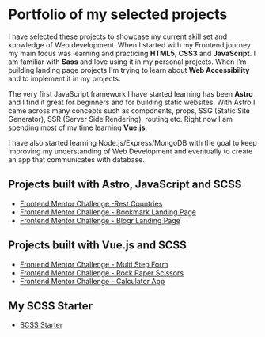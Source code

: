 # Portfolio of my selected projects
I have selected these projects to showcase my current skill set and knowledge of Web development. When I started with my Frontend journey my main focus was learning and practicing **HTML5**, **CSS3** and **JavaScript**. I am familiar with **Sass** and love using it in my personal projects. When I'm building landing page projects I'm trying to learn about **Web Accessibility** and to implement it in my projects.

The very first JavaScript framework I have started learning has been **Astro** and I find it great for beginners and for building static websites. With Astro I came across many concepts such as components, props, SSG (Static Site Generator), SSR (Server Side Rendering), routing etc. Right now I am spending most of my time learning **Vue.js**. 

I have also started learning Node.js/Express/MongoDB with the goal to keep improving my understanding of Web Development and eventually to create an app that communicates with database.

## Projects built with Astro, JavaScript and SCSS
- [Frontend Mentor Challenge -Rest Countries](https://github.com/amerrika/rest-countries-astro.git)
- [Frontend Mentor Challenge - Bookmark Landing Page](https://github.com/amerrika/bookmark-landing-page)
- [Frontend Mentor Challenge - Blogr Landing Page](https://github.com/amerrika/blogr-landing-page.git)

## Projects built with Vue.js and SCSS
- [Frontend Mentor Challenge - Multi Step Form](https://github.com/amerrika/multi-step-form)
- [Frontend Mentor Challenge - Rock Paper Scissors](https://github.com/amerrika/rock-paper-scissors)
- [Frontend Mentor Challenge - Calculator App](https://github.com/amerrika/calculator-app.git)

## My SCSS Starter
- [SCSS Starter](https://github.com/amerrika/scss-starter.git)
